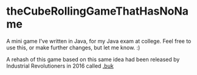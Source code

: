 theCubeRollingGameThatHasNoName
===============================

A mini game I've written in Java, for my Java exam at college. Feel free to use this, or make further changes, but let me know. :)

A rehash of this game based on this same idea had been released by Industrial Revolutioners in 2016 called [.buk](https://github.com/industrial-revolutioners/buk)
